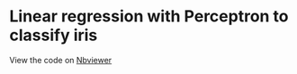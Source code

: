 # Linear regression with Perceptron to classify iris

View the code on [Nbviewer](https://nbviewer.org/github/vineetver/perceptron/blob/main/Perceptron.ipynb)
